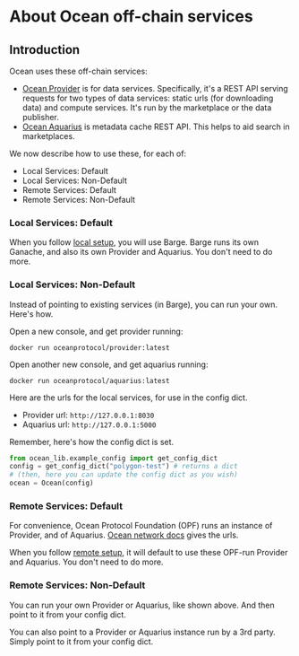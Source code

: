 <!--
Copyright 2022 Ocean Protocol Foundation
SPDX-License-Identifier: Apache-2.0
-->

# About Ocean off-chain services

## Introduction

Ocean uses these off-chain services:

-   [Ocean Provider](https://github.com/oceanprotocol/provider) is for data services. Specifically, it's a REST API serving requests for two types of data services: static urls (for downloading data) and compute services. It's run by the marketplace or the data publisher.
-   [Ocean Aquarius](https://github.com/oceanprotocol/aquarius) is metadata cache REST API. This helps to aid search in marketplaces.

We now describe how to use these, for each of:

- Local Services: Default
- Local Services: Non-Default
- Remote Services: Default
- Remote Services: Non-Default

### Local Services: Default

When you follow [local setup](READMEs/setup-local.md), you will use Barge. Barge runs its own Ganache, and also its own Provider and Aquarius. You don't need to do more.

### Local Services: Non-Default

Instead of pointing to existing services (in Barge), you can run your own. Here's how.

Open a new console, and get provider running:

```console
docker run oceanprotocol/provider:latest
```

Open another new console, and get aquarius running:

```console
docker run oceanprotocol/aquarius:latest
```

Here are the urls for the local services, for use in the config dict.

-   Provider url: `http://127.0.0.1:8030`
-   Aquarius url: `http://127.0.0.1:5000`

Remember, here's how the config dict is set. 
```python
from ocean_lib.example_config import get_config_dict
config = get_config_dict("polygon-test") # returns a dict
# (then, here you can update the config dict as you wish)
ocean = Ocean(config)
```

### Remote Services: Default

For convenience, Ocean Protocol Foundation (OPF) runs an instance of Provider, and of Aquarius. [Ocean network docs](https://docs.oceanprotocol.com/core-concepts/networks) gives the urls.

When you follow [remote setup](READMEs/setup-remote.md), it will default to use these OPF-run Provider and Aquarius. You don't need to do more.


### Remote Services: Non-Default

You can run your own Provider or Aquarius, like shown above. And then point to it from your config dict.

You can also point to a Provider or Aquarius instance run by a 3rd party. Simply point to it from your config dict. 